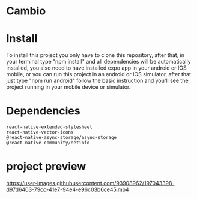 # Cambio
# Install
To install this project you only have to clone this repository, after that, in your terminal type "npm install" and all dependencies will be automatically installed,
you also need to have installed expo app in your android or IOS mobile, or you can run this project in an android or IOS simulator, after that just type "npm run android" follow the basic instruction and you'll see the project running in your mobile device or simulator.
# Dependencies
    react-native-extended-stylesheet
    react-native-vector-icons
    @react-native-async-storage/async-storage
    @react-native-community/netinfo
 
 # project preview
 
    

https://user-images.githubusercontent.com/93908962/197043398-d97d6403-79cc-41e7-94e4-e96c03b6ce45.mp4

